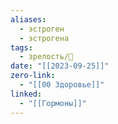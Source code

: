 ```yaml
---
aliases:
  - эстроген
  - эстрогена
tags:
  - зрелость/🌱
date: "[[2023-09-25]]"
zero-link:
  - "[[00 Здоровье]]"
linked:
  - "[[Гормоны]]"
---
```

